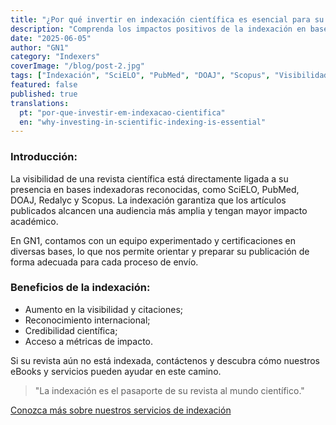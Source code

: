 ```yaml
---
title: "¿Por qué invertir en indexación científica es esencial para su revista?"
description: "Comprenda los impactos positivos de la indexación en bases como SciELO, PubMed y DOAJ para el reconocimiento internacional."
date: "2025-06-05"
author: "GN1"
category: "Indexers"
coverImage: "/blog/post-2.jpg"
tags: ["Indexación", "SciELO", "PubMed", "DOAJ", "Scopus", "Visibilidad Científica"]
featured: false
published: true
translations:
  pt: "por-que-investir-em-indexacao-cientifica"
  en: "why-investing-in-scientific-indexing-is-essential"
---
```


### Introducción:
La visibilidad de una revista científica está directamente ligada a su presencia en bases indexadoras reconocidas, como SciELO, PubMed, DOAJ, Redalyc y Scopus. La indexación garantiza que los artículos publicados alcancen una audiencia más amplia y tengan mayor impacto académico.

En GN1, contamos con un equipo experimentado y certificaciones en diversas bases, lo que nos permite orientar y preparar su publicación de forma adecuada para cada proceso de envío.

### Beneficios de la indexación:
- Aumento en la visibilidad y citaciones;
- Reconocimiento internacional;
- Credibilidad científica;
- Acceso a métricas de impacto.

Si su revista aún no está indexada, contáctenos y descubra cómo nuestros eBooks y servicios pueden ayudar en este camino.

> "La indexación es el pasaporte de su revista al mundo científico."

[Conozca más sobre nuestros servicios de indexación](http://gn1world.com/pt/indexers/main-databases/)